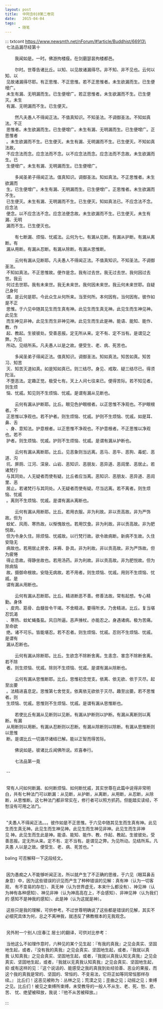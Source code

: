 ```yaml
---
layout: post
title:  中阿含010第二卷完
date:   2015-04-04
tags:
      - 随笔
---
```

::: txtcont
https://www.newsmth.net/nForum/#!article/Buddhist/66913\
 \
 七法品漏尽经第十\
   \
 　　我闻如是。一时。佛游拘楼瘦。在剑磨瑟昙拘楼都邑。\
   \
 　　尔时。世尊告诸比丘。以知、以见故诸漏得尽。非不知、非不见也。云何以知、以\
 见故诸漏得尽耶。有正思惟、不正思惟。若不正思惟者。未生欲漏而生。已生便增广。\
 未生有漏、无明漏而生。已生便增广。若正思惟者。未生欲漏而不生。已生便灭。未生\
 有漏、无明漏而不生。已生便灭。\
   \
 　　然凡夫愚人不得闻正法。不值真知识。不知圣法。不调御圣法。不知如真法。不正\
 思惟者。未生欲漏而生。已生便增广。未生有漏、无明漏而生。已生便增广。正思惟者\
 。未生欲漏而不生。已生便灭。未生有漏、无明漏而不生。已生便灭。不知如真法故。\
 不应念法而念。应念法而不念。以不应念法而念。应念法而不念故。未生欲漏而生。已\
 生便增广。未生有漏、无明漏而生。已生便增广。\
   \
 　　多闻圣弟子得闻正法。值真知识。调御圣法。知如真法。不正思惟者。未生欲漏而\
 生。已生便增广。未生有漏、无明漏而生。已生便增广。正思惟者。未生欲漏而不生。\
 已生便灭。未生有漏、无明漏而不生。已生便灭。知如真法已。不应念法不念。应念法\
 便念。以不应念法不念。应念法便念故。未生欲漏而不生。已生便灭。未生有漏、无明\
 漏而不生。已生便灭也。\
   \
 　　有七断漏、烦恼、忧戚法。云何为七。有漏从见断。有漏从护断。有漏从离断。有\
 漏从用断。有漏从忍断。有漏从除断。有漏从思惟断。\
   \
 　　云何有漏从见断耶。凡夫愚人不得闻正法。不值真知识。不知圣法。不调御圣法。\
 不知如真法。不正思惟故。便作是念。我有过去世。我无过去世。我何因过去世。我云\
 何过去世耶。我有未来世。我无未来世。我何因未来世。我云何未来世耶。自疑己身何\
 谓。是云何是耶。今此众生从何所来。当至何所。本何因有。当何因有。彼作如是不正\
 思惟。于六见中随其见生而生真有神。此见生而生真无神。此见生而生神见神。此见生\
 而生神见非神。此见生而生非神见神。此见生而生此是神。能语、能知、能作、教、作\
 起、教起。生彼彼处。受善恶报。定无所从来。定不有、定不当有。是谓见之弊。为见\
 所动。见结所系。凡夫愚人以是之故。便受生、老、病、死苦也。\
   \
 　　多闻圣弟子得闻正法。值真知识。调御圣法。知如真法。知苦如真。知苦习、知苦\
 灭、知苦灭道如真。如是知如真已。则三结尽。身见、戒取、疑三结尽已。得须陀洹。\
 不堕恶法。定趣正觉。极受七有。天上人间七往来已。便得苦际。若不知见者。则生烦\
 恼、忧戚。知见则不生烦恼、忧戚。是谓有漏从见断也。\
   \
 　　云何有漏从护断耶。比丘。眼见色护眼根者。以正思惟不净观也。不护眼根者。不\
 正思惟以净观也。若不护者。则生烦恼、忧戚。护则不生烦恼、忧戚。如是耳、鼻、舌\
 、身、意知法。护意根者。以正思惟不净观也。不护意根者。不正思惟以净观也。若不\
 护者。则生烦恼、忧戚。护则不生烦恼、忧戚。是谓有漏从护断也。\
   \
 　　云何有漏从离断耶。比丘。见恶象则当远离。恶马、恶牛、恶狗、毒蛇、恶道、沟\
 坑、屏厕、江河、深泉、山岩、恶知识、恶朋友、恶异道、恶闾里、恶居止。若诸梵行\
 与其同处。人无疑者而使有疑。比丘者应当离。恶知识、恶朋友、恶异道、恶闾里、恶\
 居止。若诸梵行与其同处。人无疑者而使有疑。尽当远离。若不离者。则生烦恼、忧戚\
 。离则不生烦恼、忧戚。是谓有漏从离断也。\
   \
 　　云何有漏从用断耶。比丘。若用衣服。非为利故。非以贡高故。非为严饰故。但为\
 蚊虻、风雨、寒热故。以惭愧故也。若用饮食。非为利故。非以贡高故。非为肥悦故。\
 但为令身久住。除烦恼、忧戚故。以行梵行故。欲令故病断。新病不生故。久住安隐无\
 病故也。若用居止房舍、床褥、卧具。非为利故。非以贡高故。非为严饰故。但为疲惓\
 得止息故。得静坐故也。若用汤药。非为利故。非以贡高故。非为肥悦故。但为除病恼\
 故。摄御命根故。安隐无病故。若不用者。则生烦恼、忧戚。用则不生烦恼、忧戚。是\
 谓有漏从用断也。\
   \
 　　云何有漏从忍断耶。比丘。精进断恶不善。修善法故。常有起想。专心精勤。身体\
 、皮肉、筋骨、血髓皆令干竭。不舍精进。要得所求。乃舍精进。比丘。复当堪忍饥渴\
 、寒热、蚊虻蝇蚤虱。风日所逼。恶声捶杖。亦能忍之。身遇诸病。极为苦痛。至命欲\
 绝。诸不可乐。皆能堪忍。若不忍者。则生烦恼、忧戚。忍则不生烦恼、忧戚。是谓有\
 漏从忍断也。\
   \
 　　云何有漏从除断耶。比丘。生欲念不除断舍离。生恚念、害念不除断舍离。若不除\
 者。则生烦恼、忧戚。除则不生烦恼、忧戚。是谓有漏从除断也。\
   \
 　　云何有漏从思惟断耶。比丘。思惟初念觉支。依离、依无欲、依于灭尽。起至出要\
 。法精进喜息定。思惟第七舍觉支。依离依无欲依于灭尽。趣至出要。若不思惟者。则\
 生烦恼、忧戚。思惟则不生烦恼、忧戚。是谓有漏从思惟断也。\
   \
 　　若使比丘有漏从见断则以见断。有漏从护断则以护断。有漏从离断则以离断。有漏\
 从用断则以用断。有漏从忍断则以忍断。有漏从除断则以除断。有漏从思惟断则以思惟\
 断。是谓比丘一切漏尽诸结已解。能以正智而得苦际。\
   \
 　　佛说如是。彼诸比丘闻佛所说。欢喜奉行。\
   \
 　　七法品第一竟  \
   \
 \--\
  \
  \
 常有人问如何断漏、如何断烦恼、如何断忧戚，其实世尊在此篇中说得非常明白，共有七种法门可以断漏：从见断，从护断，从离断，从用断，从忍断，从除断，从思惟断。这七种法门都非常实在，修行者可以照方抓药。但能踏实读经，不愁没有可用之法门。\
  \
  \
 "夫愚人不得闻正法。。。彼作如是不正思惟。于六见中随其见生而生真有神。此见生而生真无神。此见生而生神见神。此见生而生神见非神。此见生而生非神见 神。此见生而生此是神。能语、能知、能作、教、作起、教起。生彼彼处。受善恶报。定无所从来。定不有、定不当有。是谓见之弊。为见所动。见结所系。凡夫愚 人以是之故。便受生、老、病、死苦也。"\
   \
baling 可否解释一下这段经文。\
  \
 \
 因为愚痴之人不能够听闻正法，所以就产生了不正确的思维，于六见（眼耳鼻舌身意）中，因为这些错误的识见而产生了种种错误的见解：真有神（认为一切客观， 有不变易的存在）、真无神（认为世界虚无，本来什么都没有）、神见神（认为神有各种感知）、神见非神（认为神高高在上，不会感知）、非神见神（认为我们的 感知不是神我的感知）、此是神（认为这就是神）。\
   \
 这些只是我的理解，可供参考。不过世尊明确说了这些都是错误的见解，其实不必细究具体为何，总之不离神我，就违反了佛教根本的无我观念。\
  \
  \
 另外附一个别人(庄春江 居士)的翻译，可供对比参考：\
   \
 当他这么不如理作意时，六种见的某个见生起：『有我的真我』之见会真实、坚固地生起，或者，『没有我的真我』之见会真实、坚固地生起，或者，『我就以真我 认知真我』之见会真实、坚固地生起，或者，『我就以真我认知无真我』之见会真实、坚固地生起，或者，『我就以无真我认知真我』之见会真实、坚固地生起，抑 或有这样的见：『这个说话的、能感受之我的真我到处经验善、恶业的果报，而这个我的真我是常的、坚固的、常恒的、不变易法，它将正如等同常恒那样存续。』 比丘们！这恶见被称为：丛林之见；荒漠之见；歪曲之见；动摇之见；束缚之见。比丘们！被见之束缚所束缚，未受教导的一般人不从生、老、死、愁、悲、苦、 忧、绝望被释放，我说：『他不从苦被释放。』  \
  \
:::
